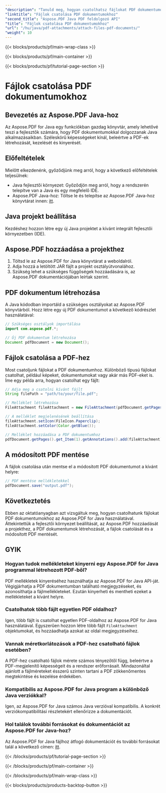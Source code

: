 ```yaml
---
"description": "Tanuld meg, hogyan csatolhatsz fájlokat PDF dokumentumokhoz az Aspose.PDF for Java segítségével. Lépésről lépésre útmutatónk megkönnyíti a PDF-ek kezelését."
"linktitle": "Fájlok csatolása PDF dokumentumokhoz"
"second_title": "Aspose.PDF Java PDF feldolgozó API"
"title": "Fájlok csatolása PDF dokumentumokhoz"
"url": "/hu/java/pdf-attachments/attach-files-pdf-documents/"
"weight": 10
---
```


{{< blocks/products/pf/main-wrap-class >}}

{{< blocks/products/pf/main-container >}}

{{< blocks/products/pf/tutorial-page-section >}}

# Fájlok csatolása PDF dokumentumokhoz


## Bevezetés az Aspose.PDF Java-hoz

Az Aspose.PDF for Java egy funkciókban gazdag könyvtár, amely lehetővé teszi a fejlesztők számára, hogy PDF dokumentumokkal dolgozzanak Java alkalmazásaikban. Széleskörű képességeket kínál, beleértve a PDF-ek létrehozását, kezelését és kinyerését.

## Előfeltételek

Mielőtt elkezdenénk, győződjünk meg arról, hogy a következő előfeltételek teljesülnek:

- Java fejlesztői környezet: Győződjön meg arról, hogy a rendszerén telepítve van a Java és egy megfelelő IDE.
- Aspose.PDF Java-hoz: Töltse le és telepítse az Aspose.PDF Java-hoz könyvtárat innen: [itt](https://releases.aspose.com/pdf/java/).

## Java projekt beállítása

Kezdéshez hozzon létre egy új Java projektet a kívánt integrált fejlesztői környezetben (IDE).

## Aspose.PDF hozzáadása a projekthez

1. Töltsd le az Aspose.PDF for Java könyvtárat a weboldalról.
2. Adja hozzá a letöltött JAR fájlt a projekt osztályútvonalához.
3. Szükség lehet a szükséges függőségek hozzáadására is, az Aspose.PDF dokumentációjában leírtak szerint.

## PDF dokumentum létrehozása

A Java kódodban importáld a szükséges osztályokat az Aspose.PDF könyvtárból. Hozz létre egy új PDF dokumentumot a következő kódrészlet használatával:

```java
// Szükséges osztályok importálása
import com.aspose.pdf.*;

// Új PDF dokumentum létrehozása
Document pdfDocument = new Document();
```

## Fájlok csatolása a PDF-hez

Most csatoljunk fájlokat a PDF dokumentumhoz. Különböző típusú fájlokat csatolhat, például képeket, dokumentumokat vagy akár más PDF-eket is. Íme egy példa arra, hogyan csatolhat egy fájlt:

```java
// Adja meg a csatolni kívánt fájlt
String filePath = "path/to/your/file.pdf";

// Melléklet létrehozása
FileAttachment fileAttachment = new FileAttachment(pdfDocument.getPages().get_Item(1), filePath);

// A melléklet megjelenésének beállítása
fileAttachment.setIcon(FileIcon.Paperclip);
fileAttachment.setColor(Color.getBlue());

// Melléklet hozzáadása a PDF dokumentumhoz
pdfDocument.getPages().get_Item(1).getAnnotations().add(fileAttachment);
```

## A módosított PDF mentése

A fájlok csatolása után mentse el a módosított PDF dokumentumot a kívánt helyre:

```java
// PDF mentése mellékletekkel
pdfDocument.save("output.pdf");
```

## Következtetés

Ebben az oktatóanyagban azt vizsgáltuk meg, hogyan csatolhatunk fájlokat PDF dokumentumokhoz az Aspose.PDF for Java használatával. Áttekintettük a fejlesztői környezet beállítását, az Aspose.PDF hozzáadását a projekthez, a PDF dokumentumok létrehozását, a fájlok csatolását és a módosított PDF mentését.

## GYIK

### Hogyan tudok mellékleteket kinyerni egy Aspose.PDF for Java programmal létrehozott PDF-ből?

PDF mellékletek kinyeréséhez használhatja az Aspose.PDF for Java API-ját. Végigjárhatja a PDF dokumentumban található megjegyzéseket, és azonosíthatja a fájlmellékleteket. Ezután kinyerheti és mentheti ezeket a mellékleteket a kívánt helyre.

### Csatolhatok több fájlt egyetlen PDF oldalhoz?

Igen, több fájlt is csatolhat egyetlen PDF-oldalhoz az Aspose.PDF for Java használatával. Egyszerűen hozzon létre több fájlt `FileAttachment` objektumokat, és hozzáadhatja azokat az oldal megjegyzéseihez.

### Vannak méretkorlátozások a PDF-hez csatolható fájlok esetében?

A PDF-hez csatolható fájlok mérete számos tényezőtől függ, beleértve a PDF-megjelenítő képességeit és a rendszer erőforrásait. Mindazonáltal ajánlott a fájlméreteket ésszerű szinten tartani a PDF zökkenőmentes megtekintése és kezelése érdekében.

### Kompatibilis az Aspose.PDF for Java program a különböző Java verziókkal?

Igen, az Aspose.PDF for Java számos Java verzióval kompatibilis. A konkrét verziókompatibilitási részletekért ellenőrizze a dokumentációt.

### Hol találok további forrásokat és dokumentációt az Aspose.PDF for Java-hoz?

Az Aspose.PDF for Java fájlhoz átfogó dokumentációt és további forrásokat talál a következő címen: [itt](https://reference.aspose.com/pdf/java/).

{{< /blocks/products/pf/tutorial-page-section >}}

{{< /blocks/products/pf/main-container >}}

{{< /blocks/products/pf/main-wrap-class >}}

{{< blocks/products/products-backtop-button >}}